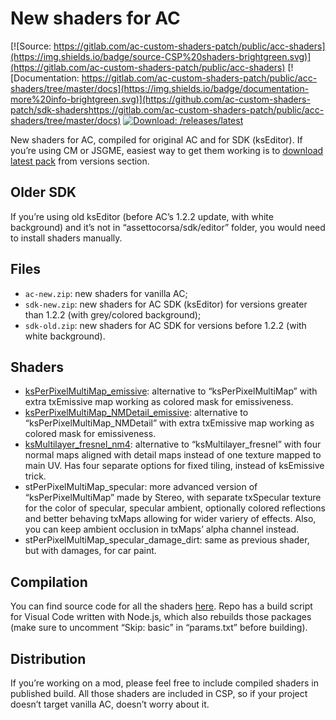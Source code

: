 # New shaders for AC

[![Source: https://gitlab.com/ac-custom-shaders-patch/public/acc-shaders](https://img.shields.io/badge/source-CSP%20shaders-brightgreen.svg)](https://gitlab.com/ac-custom-shaders-patch/public/acc-shaders) 
[![Documentation: https://gitlab.com/ac-custom-shaders-patch/public/acc-shaders/tree/master/docs](https://img.shields.io/badge/documentation-more%20info-brightgreen.svg)](https://github.com/ac-custom-shaders-patch/sdk-shadershttps://gitlab.com/ac-custom-shaders-patch/public/acc-shaders/tree/master/docs) 
[![Download: /releases/latest](https://img.shields.io/badge/download-latest%20version-brightgreen.svg)](https://github.com/ac-custom-shaders-patch/sdk-shaders/releases/latest) 

New shaders for AC, compiled for original AC and for SDK (ksEditor). If you’re using CM or JSGME, easiest way to get them working is to [download latest pack](https://github.com/ac-custom-shaders-patch/sdk-shaders/releases/latest) from versions section.

## Older SDK

If you’re using old ksEditor (before AC’s 1.2.2 update, with white background) and it’s not in “assettocorsa/sdk/editor” folder, you would need to install shaders manually.

## Files

- `ac-new.zip`: new shaders for vanilla AC;
- `sdk-new.zip`: new shaders for AC SDK (ksEditor) for versions greater than 1.2.2 (with grey/colored background);
- `sdk-old.zip`: new shaders for AC SDK for versions before 1.2.2 (with white background).

## Shaders

- [ksPerPixelMultiMap_emissive](https://gitlab.com/ac-custom-shaders-patch/public/acc-shaders/blob/master/docs/ksPerPixelMultiMap_emissive.md): alternative to “ksPerPixelMultiMap” with extra txEmissive map working as colored mask for emissiveness.
- [ksPerPixelMultiMap_NMDetail_emissive](https://gitlab.com/ac-custom-shaders-patch/public/acc-shaders/blob/master/docs/ksPerPixelMultiMap_NMDetail_emissive.md): alternative to “ksPerPixelMultiMap_NMDetail” with extra txEmissive map working as colored mask for emissiveness.
- [ksMultilayer_fresnel_nm4](https://gitlab.com/ac-custom-shaders-patch/public/acc-shaders/blob/master/docs/ksMultilayer_fresnel_nm4.md): alternative to “ksMultilayer_fresnel” with four normal maps aligned with detail maps instead of one texture mapped to main UV. Has four separate options for fixed tiling, instead of ksEmissive trick.
- stPerPixelMultiMap_specular: more advanced version of “ksPerPixelMultiMap” made by Stereo, with separate txSpecular texture for the color of specular, specular ambient, optionally colored reflections and better behaving txMaps allowing for wider variery of effects. Also, you can keep ambient occlusion in txMaps’ alpha channel instead.
- stPerPixelMultiMap_specular_damage_dirt: same as previous shader, but with damages, for car paint.

## Compilation

You can find source code for all the shaders [here](https://gitlab.com/ac-custom-shaders-patch/public/acc-shaders). Repo has a build script for Visual Code written with Node.js, which also rebuilds those packages (make sure to uncomment “Skip: basic” in “params.txt” before building). 

## Distribution

If you’re working on a mod, please feel free to include compiled shaders in published build. All those shaders are included in CSP, so if your project doesn’t target vanilla AC, doesn’t worry about it.
